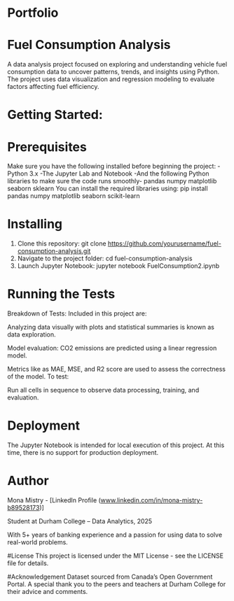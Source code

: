 # Portfolio
# Fuel Consumption Analysis
A data analysis project focused on exploring and understanding vehicle fuel consumption data to uncover patterns, trends, and insights using Python. The project uses data visualization and regression modeling to evaluate factors affecting fuel efficiency.
# Getting Started: 
# Prerequisites
Make sure you have the following installed before beginning the project:
-Python 3.x
-The Jupyter Lab and Notebook
-And the following Python libraries to make sure the code runs smoothly- 
pandas
numpy
matplotlib
seaborn
sklearn
You can install the required libraries using: pip install pandas numpy matplotlib seaborn scikit-learn
# Installing
1. Clone this repository: git clone https://github.com/yourusername/fuel-consumption-analysis.git
2. Navigate to the project folder: cd fuel-consumption-analysis
3. Launch Jupyter Notebook: jupyter notebook FuelConsumption2.ipynb
#  Running the Tests
Breakdown of Tests:
Included in this project are:

Analyzing data visually with plots and statistical summaries is known as data exploration.

Model evaluation: CO2 emissions are predicted using a linear regression model.

Metrics like as MAE, MSE, and R2 score are used to assess the correctness of the model.
To test:

Run all cells in sequence to observe data processing, training, and evaluation.

# Deployment
The Jupyter Notebook is intended for local execution of this project. At this time, there is no support for production deployment.

# Author
Mona Mistry - 
[LinkedIn Profile (www.linkedin.com/in/mona-mistry-b89528173)]

Student at Durham College – Data Analytics, 2025

With 5+ years of banking experience and a passion for using data to solve real-world problems.

#License
This project is licensed under the MIT License - see the LICENSE file for details.

#Acknowledgement
Dataset sourced from Canada’s Open Government Portal.
A special thank you to the peers and teachers at Durham College for their advice and comments.

